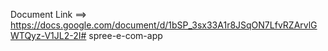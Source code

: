 Document Link ==> https://docs.google.com/document/d/1bSP_3sx33A1r8JSqON7LfvRZArvlGWTQyz-V1JL2-2I# spree-e-com-app
